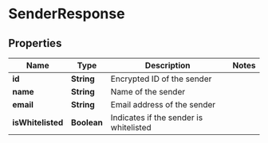 

# SenderResponse


## Properties

| Name | Type | Description | Notes |
|------------ | ------------- | ------------- | -------------|
|**id** | **String** | Encrypted ID of the sender |  |
|**name** | **String** | Name of the sender |  |
|**email** | **String** | Email address of the sender |  |
|**isWhitelisted** | **Boolean** | Indicates if the sender is whitelisted |  |



